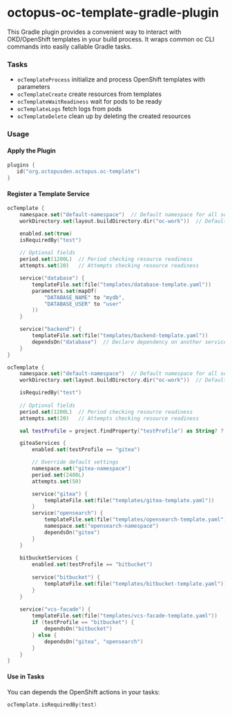 # octopus-oc-template-gradle-plugin
This Gradle plugin provides a convenient way to interact with OKD/OpenShift templates in your build process. It wraps common oc CLI commands into easily callable Gradle tasks.

### Tasks
- `ocTemplateProcess` initialize and process OpenShift templates with parameters
- `ocTemplateCreate` create resources from templates
- `ocTemplateWaitReadiness` wait for pods to be ready
- `ocTemplateLogs` fetch logs from pods
- `ocTemplateDelete` clean up by deleting the created resources

### Usage
#### Apply the Plugin

```kotlin
plugins {
   id("org.octopusden.octopus.oc-template")
}
```

#### Register a Template Service
```kotlin
ocTemplate {
    namespace.set("default-namespace")  // Default namespace for all services
    workDirectory.set(layout.buildDirectory.dir("oc-work"))  // Default work directory

    enabled.set(true)
    isRequiredBy("test")
    
    // Optional fields
    period.set(1200L)  // Period checking resource readiness
    attempts.set(20)   // Attempts checking resource readiness

    service("database") {
        templateFile.set(file("templates/database-template.yaml"))
        parameters.set(mapOf(
            "DATABASE_NAME" to "mydb",
            "DATABASE_USER" to "user"
        ))
    }

    service("backend") {
        templateFile.set(file("templates/backend-template.yaml"))
        dependsOn("database")  // Declare dependency on another service
    }
}
```

```kotlin
ocTemplate {
    namespace.set("default-namespace")  // Default namespace for all services
    workDirectory.set(layout.buildDirectory.dir("oc-work"))  // Default work directory

    isRequiredBy("test")
    
    // Optional fields
    period.set(1200L)  // Period checking resource readiness
    attempts.set(20)   // Attempts checking resource readiness

    val testProfile = project.findProperty("testProfile") as String? ?: "bitbucket"

    giteaServices {
        enabled.set(testProfile == "gitea")

        // Override default settings
        namespace.set("gitea-namespace")
        period.set(2400L)
        attempts.set(50)

        service("gitea") {
            templateFile.set(file("templates/gitea-template.yaml"))
        }
        service("opensearch") {
            templateFile.set(file("templates/opensearch-template.yaml"))
            namespace.set("opensearch-namespace")
            dependsOn("gitea")
        }
    }
    
    bitbucketServices {
        enabled.set(testProfile == "bitbucket")
        
        service("bitbucket") {
            templateFile.set(file("templates/bitbucket-template.yaml"))
        }
    }
    
    service("vcs-facade") {
        templateFile.set(file("templates/vcs-facade-template.yaml"))
        if (testProfile == "bitbucket") {
            dependsOn("bitbucket")
        } else {
            dependsOn("gitea", "opensearch")
        }
    }
}
```

#### Use in Tasks
You can depends the OpenShift actions in your tasks:
```kotlin
ocTemplate.isRequiredBy(test)
```